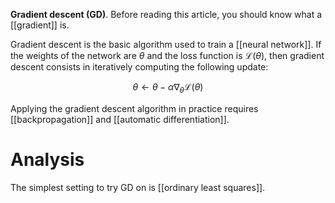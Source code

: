 **Gradient descent (GD)**. Before reading this article, you should know what a [[gradient]] is.

Gradient descent is the basic algorithm used to train a [[neural network]]. If the weights of the network are $\theta$ and the loss function is $\mathcal{L}(\theta)$, then gradient descent consists in iteratively computing the following update:

$$
\theta \leftarrow \theta - \alpha \nabla_\theta \mathcal{L}(\theta) \tag{Vanilla Gradient Descent}
$$

Applying the gradient descent algorithm in practice requires [[backpropagation]] and [[automatic differentiation]].

# Analysis

The simplest setting to try GD on is [[ordinary least squares]].